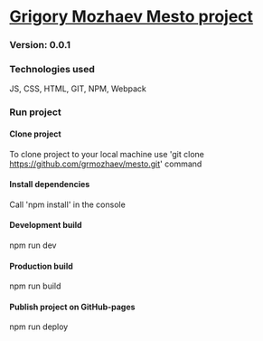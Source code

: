 # [Grigory Mozhaev Mesto project](https://grmozhaev.github.io/mesto)

### Version: 0.0.1

### Technologies used

JS, CSS, HTML, GIT, NPM, Webpack

### Run project

#### Clone project

To clone project to your local machine use 'git clone https://github.com/grmozhaev/mesto.git' command

#### Install dependencies

Call 'npm install' in the console

#### Development build

npm run dev

#### Production build

npm run build

#### Publish project on GitHub-pages

npm run deploy

